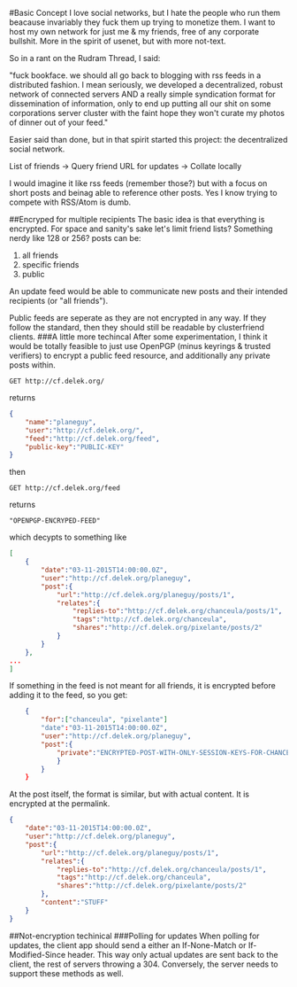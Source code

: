 #Basic Concept
I love social networks, but I hate the people who run them beacause invariably they fuck them up trying to monetize them. I want to host my own network for just me & my friends, free of any corporate bullshit. More in the spirit of usenet, but with more not-text.

So in a rant on the Rudram Thread, I said: 

"fuck bookface. we should all go back to blogging with rss feeds in a distributed fashion. I mean seriously, we developed a decentralized, robust network of connected servers AND a really simple syndication format for dissemination of information, only to end up putting all our shit on some corporations server cluster with the faint hope they won't curate my photos of dinner out of your feed."

Easier said than done, but in that spirit started this project: the decentralized social network.

List of friends -> Query friend URL for updates -> Collate locally

I would imagine it like rss feeds (remember those?) but with a focus on short posts and beinag able to reference other posts. Yes I know trying to compete with RSS/Atom is dumb.

##Encryped for multiple recipients
The basic idea is that everything is encrypted. For space and sanity's sake let's limit friend lists? Something nerdy like 128 or 256?
posts can be:

1. all friends
2. specific friends
3. public

An update feed would be able to communicate new posts and their intended recipients (or "all friends"). 

Public feeds are seperate as they are not encrypted in any way. If they follow the standard, then they should still be readable by clusterfriend clients.
###A little more techincal
After some experimentation, I think it would be totally feasible to just use OpenPGP (minus keyrings & trusted verifiers) to encrypt a public feed resource, and additionally any private posts within. 
```
GET http://cf.delek.org/
```
returns
```JSON
{
	"name":"planeguy",
	"user":"http://cf.delek.org/",
	"feed":"http://cf.delek.org/feed",
	"public-key":"PUBLIC-KEY"
}
```
then 
```
GET http://cf.delek.org/feed
```
returns
```
"OPENPGP-ENCRYPED-FEED"
```
which decypts to something like
```JSON
[
	{
		"date":"03-11-2015T14:00:00.0Z",
		"user":"http://cf.delek.org/planeguy",
		"post":{
			"url":"http://cf.delek.org/planeguy/posts/1",
			"relates":{
				"replies-to":"http://cf.delek.org/chanceula/posts/1",
				"tags":"http://cf.delek.org/chanceula",
				"shares":"http://cf.delek.org/pixelante/posts/2"
			}
		}
	},
...
]
```
If something in the feed is not meant for all friends, it is encrypted before adding it to the feed, so you get:
```JSON
	{
		"for":["chanceula", "pixelante"]
		"date":"03-11-2015T14:00:00.0Z",
		"user":"http://cf.delek.org/planeguy",
		"post":{
			"private":"ENCRYPTED-POST-WITH-ONLY-SESSION-KEYS-FOR-CHANCEULA-AND-PIXELANTE"
			}
		}
	}
```
At the post itself, the format is similar, but with actual content. It is encrypted at the permalink.
```JSON
{
	"date":"03-11-2015T14:00:00.0Z",
	"user":"http://cf.delek.org/planeguy",
	"post":{
		"url":"http://cf.delek.org/planeguy/posts/1",
		"relates":{
			"replies-to":"http://cf.delek.org/chanceula/posts/1",
			"tags":"http://cf.delek.org/chanceula",
			"shares":"http://cf.delek.org/pixelante/posts/2"
		},
		"content":"STUFF"
	}
}
```
##Not-encryption techinical
###Polling for updates
When polling for updates, the client app should send a either an If-None-Match or If-Modified-Since header. This way only actual updates are sent back to the client, the rest of servers throwing a 304. Conversely, the server needs to support these methods as well.